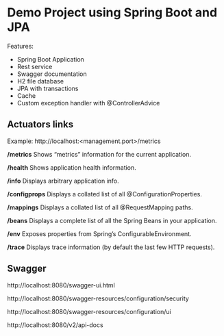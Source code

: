 # Demo Project using Spring Boot and JPA

Features:
- Spring Boot Application
- Rest service
- Swagger documentation
- H2 file database
- JPA with transactions
- Cache
- Custom exception handler with @ControllerAdvice

## Actuators links
Example: http://localhost:<management.port>/metrics

**/metrics** Shows “metrics” information for the current application.

**/health** Shows application health information.

**/info** Displays arbitrary application info.

**/configprops** Displays a collated list of all @ConfigurationProperties.

**/mappings** Displays a collated list of all @RequestMapping paths.

**/beans** Displays a complete list of all the Spring Beans in your application.

**/env** Exposes properties from Spring’s ConfigurableEnvironment.

**/trace** Displays trace information (by default the last few HTTP requests).

## Swagger

http://localhost:8080/swagger-ui.html

http://localhost:8080/swagger-resources/configuration/security

http://localhost:8080/swagger-resources/configuration/ui

http://localhost:8080/v2/api-docs

